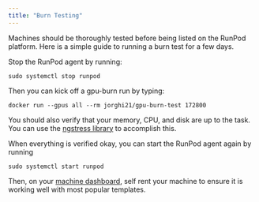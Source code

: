 ```yaml
---
title: "Burn Testing"
---
```


Machines should be thoroughly tested before being listed on the RunPod platform. Here is a simple guide to running a burn test for a few days.

Stop the RunPod agent by running:

```command
sudo systemctl stop runpod
```

Then you can kick off a gpu-burn run by typing:

```command
docker run --gpus all --rm jorghi21/gpu-burn-test 172800
```

You should also verify that your memory, CPU, and disk are up to the task. You can use the [ngstress library](https://wiki.ubuntu.com/Kernel/Reference/stress-ngstress) to accomplish this.

When everything is verified okay, you can start the RunPod agent again by running

```command
sudo systemctl start runpod
```

Then, on your [machine dashboard](https://www.runpod.io/console/host/machines), self rent your machine to ensure it is working well with most popular templates.

